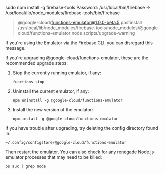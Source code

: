 sudo  npm install -g firebase-tools
Password:
/usr/local/bin/firebase -> /usr/local/lib/node_modules/firebase-tools/bin/firebase

> @google-cloud/functions-emulator@1.0.0-beta.5 postinstall /usr/local/lib/node_modules/firebase-tools/node_modules/@google-cloud/functions-emulator
> node scripts/upgrade-warning


If you're using the Emulator via the Firebase CLI, you can
disregard this message.

If you're upgrading @google-cloud/functions-emulator, these
are the recommended upgrade steps:

1.  Stop the currently running emulator, if any:

        functions stop

2.  Uninstall the current emulator, if any:

        npm uninstall -g @google-cloud/functions-emulator

3.  Install the new version of the emulator:

        npm install -g @google-cloud/functions-emulator

If you have trouble after upgrading, try deleting the config
directory found in:

    ~/.config/configstore/@google-cloud/functions-emulator

Then restart the emulator. You can also check for any renegade
Node.js emulator processes that may need to be killed:

    ps aux | grep node
